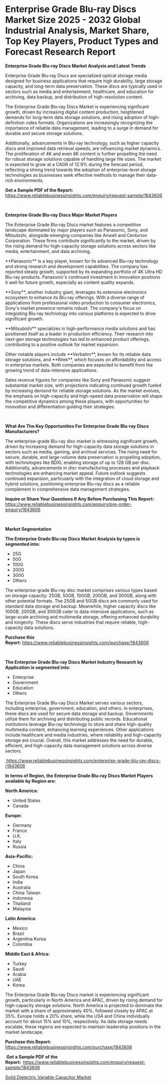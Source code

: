 <p><h1>Enterprise Grade Blu-ray Discs Market Size 2025 - 2032 Global Industrial Analysis, Market Share, Top Key Players, Product Types and Forecast Research Report</h1></p><p><strong>Enterprise Grade Blu-ray Discs Market Analysis and Latest Trends</strong></p>
<p><p>Enterprise Grade Blu-ray Discs are specialized optical storage media designed for business applications that require high durability, large storage capacity, and long-term data preservation. These discs are typically used in sectors such as media and entertainment, healthcare, and education for archiving, data backup, and distribution of high-resolution content. </p><p>The Enterprise Grade Blu-ray Discs Market is experiencing significant growth, driven by increasing digital content production, heightened demands for long-term data storage solutions, and rising adoption of high-definition video formats. Organizations are increasingly recognizing the importance of reliable data management, leading to a surge in demand for durable and secure storage solutions. </p><p>Additionally, advancements in Blu-ray technology, such as higher capacity discs and improved data retrieval speeds, are influencing market dynamics. The proliferation of 4K and even 8K content is further propelling the need for robust storage solutions capable of handling large file sizes. The market is expected to grow at a CAGR of 12.9% during the forecast period, reflecting a strong trend towards the adoption of enterprise-level storage technologies as businesses seek effective methods to manage their data-rich environments.</p></p>
<p><strong>Get a Sample PDF of the Report:&nbsp;</strong> <a href="https://www.reliablebusinessinsights.com/enquiry/request-sample/1843606?utm_campaign=2321&utm_medium=2&utm_source=Github&utm_content=ia&utm_term=06042025&utm_id=enterprise-grade-blu-ray-discs">https://www.reliablebusinessinsights.com/enquiry/request-sample/1843606</a></p>
<p>&nbsp;</p>
<p><strong>Enterprise Grade Blu-ray Discs Major Market Players</strong></p>
<p><p>The Enterprise Grade Blu-ray Discs market features a competitive landscape dominated by major players such as Panasonic, Sony, and Mitsubishi, alongside emerging companies like Anwell and Centurion Corporation. These firms contribute significantly to the market, driven by the rising demand for high-capacity storage solutions across sectors like media, entertainment, and data archiving.</p><p>**Panasonic** is a key player, known for its advanced Blu-ray technology and strong research and development capabilities. The company has reported steady growth, supported by its expanding portfolio of 4K Ultra HD Blu-ray products. Panasonic's continued investment in innovation positions it well for future growth, especially as content quality expands.</p><p>**Sony**, another industry giant, leverages its extensive electronics ecosystem to enhance its Blu-ray offerings. With a diverse range of applications from professional video production to consumer electronics, Sony's market presence remains robust. The company's focus on integrating Blu-ray technology into various platforms is expected to drive significant growth.</p><p>**Mitsubishi** specializes in high-performance media solutions and has positioned itself as a leader in production efficiency. Their research into next-gen storage technologies has led to enhanced product offerings, contributing to a positive outlook for market expansion.</p><p>Other notable players include **Verbatim**, known for its reliable data storage solutions, and **Ritek**, which focuses on affordability and access in enterprise markets. Both companies are expected to benefit from the growing trend of data-intensive applications.</p><p>Sales revenue figures for companies like Sony and Panasonic suggest substantial market size, with projections indicating continued growth fueled by increasing demand for reliable storage solutions. As the market evolves, the emphasis on high-capacity and high-speed data preservation will shape the competitive dynamics among these players, with opportunities for innovation and differentiation guiding their strategies.</p></p>
<p>&nbsp;</p>
<p><strong>What Are The Key Opportunities For Enterprise Grade Blu-ray Discs Manufacturers?</strong></p>
<p><p>The enterprise-grade Blu-ray disc market is witnessing significant growth, driven by increasing demand for high-capacity data storage solutions in sectors such as media, gaming, and archival services. The rising need for secure, durable, and large-volume data preservation is propelling adoption, with technologies like BDXL enabling storage of up to 128 GB per disc. Additionally, advancements in disc manufacturing processes and playback technologies are enhancing market appeal. Future outlook suggests continued expansion, particularly with the integration of cloud storage and hybrid solutions, positioning enterprise Blu-ray discs as a reliable complement in comprehensive data management strategies.</p></p>
<p><strong>Inquire or Share Your Questions If Any Before Purchasing This Report:</strong> <a href="https://www.reliablebusinessinsights.com/enquiry/pre-order-enquiry/1843606?utm_campaign=2321&utm_medium=2&utm_source=Github&utm_content=ia&utm_term=06042025&utm_id=enterprise-grade-blu-ray-discs">https://www.reliablebusinessinsights.com/enquiry/pre-order-enquiry/1843606</a></p>
<p>&nbsp;</p>
<p><strong>Market Segmentation</strong></p>
<p><strong>The Enterprise Grade Blu-ray Discs Market Analysis by types is segmented into:</strong></p>
<p><ul><li>25G</li><li>50G</li><li>100G</li><li>200G</li><li>300G</li><li>Others</li></ul></p>
<p><p>The enterprise-grade Blu-ray disc market comprises various types based on storage capacity: 25GB, 50GB, 100GB, 200GB, and 300GB, along with other potential formats. The 25GB and 50GB discs are commonly used for standard data storage and backup. Meanwhile, higher capacity discs like 100GB, 200GB, and 300GB cater to data-intensive applications, such as large-scale archiving and multimedia storage, offering enhanced durability and longevity. These discs serve industries that require reliable, high-capacity data solutions.</p></p>
<p><strong>Purchase this Report:&nbsp;</strong><a href="https://www.reliablebusinessinsights.com/purchase/1843606?utm_campaign=2321&utm_medium=2&utm_source=Github&utm_content=ia&utm_term=06042025&utm_id=enterprise-grade-blu-ray-discs">https://www.reliablebusinessinsights.com/purchase/1843606</a></p>
<p>&nbsp;</p>
<p><strong>The Enterprise Grade Blu-ray Discs Market Industry Research by Application is segmented into:</strong></p>
<p><ul><li>Enterprise</li><li>Government</li><li>Education</li><li>Others</li></ul></p>
<p><p>The Enterprise Grade Blu-ray Discs Market serves various sectors, including enterprise, government, education, and others. In enterprises, these discs are used for secure data storage and backup. Governments utilize them for archiving and distributing public records. Educational institutions leverage Blu-ray technology to store and share high-quality multimedia content, enhancing learning experiences. Other applications include healthcare and media industries, where reliability and high-capacity storage are crucial. Overall, this market addresses the need for durable, efficient, and high-capacity data management solutions across diverse sectors.</p></p>
<p><a href="https://www.reliablebusinessinsights.com/enterprise-grade-blu-ray-discs-r1843606?utm_campaign=2321&utm_medium=2&utm_source=Github&utm_content=ia&utm_term=06042025&utm_id=enterprise-grade-blu-ray-discs">&nbsp;https://www.reliablebusinessinsights.com/enterprise-grade-blu-ray-discs-r1843606</a></p>
<p><strong>In terms of Region, the Enterprise Grade Blu-ray Discs Market Players available by Region are:</strong></p>
<p>
    <p> <strong> North America: </strong>
        <ul>
            <li>United States</li>
            <li>Canada</li>
        </ul>
        </p> 
    <p> <strong> Europe: </strong>
        <ul>
            <li>Germany</li>
            <li>France</li>
            <li>U.K.</li>
            <li>Italy</li>
            <li>Russia</li>
        </ul>
        </p> 
    <p> <strong> Asia-Pacific: </strong>
        <ul>
            <li>China</li>
            <li>Japan</li>
            <li>South Korea</li>
            <li>India</li>
            <li>Australia</li>
            <li>China Taiwan</li>
            <li>Indonesia</li>
            <li>Thailand</li>
            <li>Malaysia</li>
        </ul>
        </p> 
    <p> <strong> Latin America: </strong>
        <ul>
            <li>Mexico</li>
            <li>Brazil</li>
            <li>Argentina Korea</li>
            <li>Colombia</li>
        </ul>
        </p> 
    <p> <strong> Middle East & Africa: </strong>
        <ul>
            <li>Turkey</li>
            <li>Saudi</li>
            <li>Arabia</li>
            <li>UAE</li>
            <li>Korea</li>
        </ul>
    </p>
    </p>
<p><p>The Enterprise Grade Blu-ray Discs market is experiencing significant growth, particularly in North America and APAC, driven by rising demand for high-capacity storage solutions. North America is projected to dominate the market with a share of approximately 40%, followed closely by APAC at 35%. Europe holds a 20% share, while the USA and China individually account for about 15% and 10%, respectively. As data storage needs escalate, these regions are expected to maintain leadership positions in the market landscape.</p></p>
<p><strong>Purchase this Report: </strong><a href="https://www.reliablebusinessinsights.com/purchase/1843606?utm_campaign=2321&utm_medium=2&utm_source=Github&utm_content=ia&utm_term=06042025&utm_id=enterprise-grade-blu-ray-discs">https://www.reliablebusinessinsights.com/purchase/1843606</a></p>
<p>&nbsp;<strong>Get a Sample PDF of the Report:&nbsp;&nbsp;</strong><a href="https://www.reliablebusinessinsights.com/enquiry/request-sample/1843606?utm_campaign=2321&utm_medium=2&utm_source=Github&utm_content=ia&utm_term=06042025&utm_id=enterprise-grade-blu-ray-discs">https://www.reliablebusinessinsights.com/enquiry/request-sample/1843606</a></p>
<p><strong></strong></p>
<p><p><a href="https://github.com/maclarensidney/Market-Research-Report-List-1/blob/main/solid-dielectric-variable-capacitor-market.md?utm_campaign=2321&utm_medium=2&utm_source=Github&utm_content=ia&utm_term=06042025&utm_id=enterprise-grade-blu-ray-discs">Solid Dielectric Variable Capacitor Market</a></p></p>
